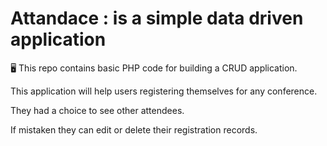 # Attandace : is a simple data driven application

 🖥️ This repo contains basic PHP code for building a CRUD application.
 
 This application will help users registering themselves for any conference.

 They had a choice to see other attendees.

 If mistaken they can edit or delete their registration records.
